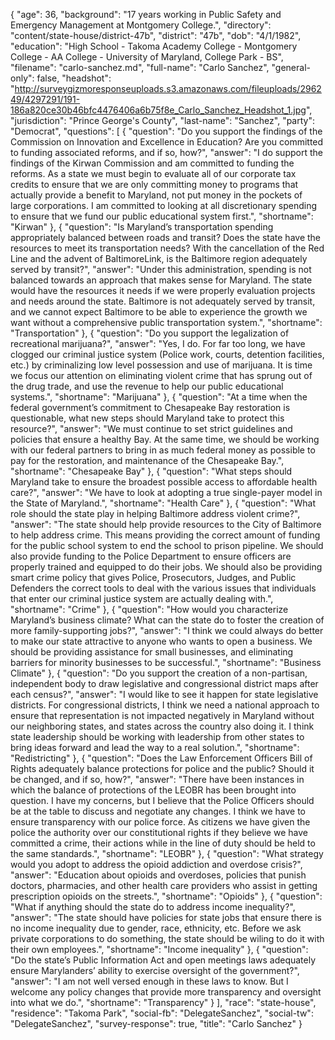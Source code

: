 {
  "age": 36,
  "background": "17 years working in Public Safety and Emergency Management at Montgomery College.",
  "directory": "content/state-house/district-47b",
  "district": "47b",
  "dob": "4/1/1982",
  "education": "High School - Takoma Academy College - Montgomery College - AA College - University of Maryland, College Park - BS",
  "filename": "carlo-sanchez.md",
  "full-name": "Carlo Sanchez",
  "general-only": false,
  "headshot": "http://surveygizmoresponseuploads.s3.amazonaws.com/fileuploads/296249/4297291/191-186a820ce30b46bfc4476406a6b75f8e_Carlo_Sanchez_Headshot_1.jpg",
  "jurisdiction": "Prince George's County",
  "last-name": "Sanchez",
  "party": "Democrat",
  "questions": [
    {
      "question": "Do you support the findings of the Commission on Innovation and Excellence in Education? Are you committed to funding associated reforms, and if so, how?",
      "answer": "I do support the findings of the Kirwan Commission and am committed to funding the reforms. As a state we must begin to evaluate all of our corporate tax credits to ensure that we are only committing  money to programs that actually provide a benefit to Maryland, not put money in the pockets of large corporations. I am committed to looking at all discretionary spending to ensure that we fund our public educational system first.",
      "shortname": "Kirwan"
    },
    {
      "question": "Is Maryland’s transportation spending appropriately balanced between roads and transit? Does the state have the resources to meet its transportation needs? With the cancellation of the Red Line and the advent of BaltimoreLink, is the Baltimore region adequately served by transit?",
      "answer": "Under this administration, spending is not balanced towards an approach that makes sense for Maryland. The state would have the resources it needs if we were properly evaluation projects and needs around the state. Baltimore is not adequately served by transit, and we cannot expect Baltimore to be able to experience the growth we want without a comprehensive public transportation system.",
      "shortname": "Transportation"
    },
    {
      "question": "Do you support the legalization of recreational marijuana?",
      "answer": "Yes, I do. For far too long, we have clogged our criminal justice system (Police work, courts, detention facilities, etc.) by criminalizing low level possession and use of marijuana. It is time we focus our attention on eliminating violent crime that has sprung out of the drug trade, and use the revenue to help our public educational systems.",
      "shortname": "Marijuana"
    },
    {
      "question": "At a time when the federal government’s commitment to Chesapeake Bay restoration is questionable, what new steps should Maryland take to protect this resource?",
      "answer": "We must continue to set strict guidelines and policies that ensure a healthy Bay. At the same time, we should be working with our federal partners to bring in as much federal money as possible to pay for the restoration, and maintenance of the Chesapeake Bay.",
      "shortname": "Chesapeake Bay"
    },
    {
      "question": "What steps should Maryland take to ensure the broadest possible access to affordable health care?",
      "answer": "We have to look at adopting a true single-payer model in the State of Maryland.",
      "shortname": "Health Care"
    },
    {
      "question": "What role should the state play in helping Baltimore address violent crime?",
      "answer": "The state should help provide resources to the City of Baltimore to help address crime. This means providing the correct amount of funding for the public school system to end the school to prison pipeline. We should also provide funding to the Police Department to ensure officers are properly trained and equipped to do their jobs. We should also be providing smart crime policy that gives Police, Prosecutors, Judges, and Public Defenders the correct tools to deal with the various issues that individuals that enter our criminal justice system are actually dealing with.",
      "shortname": "Crime"
    },
    {
      "question": "How would you characterize Maryland’s business climate? What can the state do to foster the creation of more family-supporting jobs?",
      "answer": "I think we could always do better to make our state attractive to anyone who wants to open a business. We should be providing assistance for small businesses, and eliminating barriers for minority businesses to be successful.",
      "shortname": "Business Climate"
    },
    {
      "question": "Do you support the creation of a non-partisan, independent body to draw legislative and congressional district maps after each census?",
      "answer": "I would like to see it happen for state legislative districts. For congressional districts, I think we need a national approach to ensure that representation is not impacted negatively in Maryland without our neighboring states, and states across the country also doing it. I think state leadership should be working with leadership from other states to bring ideas forward and lead the way to a real solution.",
      "shortname": "Redistricting"
    },
    {
      "question": "Does the Law Enforcement Officers Bill of Rights adequately balance protections for police and the public? Should it be changed, and if so, how?",
      "answer": "There have been instances in which the balance of protections of the LEOBR has been brought into question. I have my concerns, but I believe that the Police Officers should be at the table to discuss and negotiate any changes. I think we have to ensure transparency with our police force. As citizens we have given the police the authority over our constitutional rights if they believe we have committed a crime, their actions while in the line of duty should be held to the same standards.",
      "shortname": "LEOBR"
    },
    {
      "question": "What strategy would you adopt to address the opioid addiction and overdose crisis?",
      "answer": "Education about opioids and overdoses, policies that punish doctors, pharmacies, and other health care providers who assist in getting prescription opioids on the streets.",
      "shortname": "Opioids"
    },
    {
      "question": "What if anything should the state do to address income inequality?",
      "answer": "The state should have policies for state jobs that ensure there is no income inequality due to gender, race, ethnicity, etc. Before we ask private corporations to do something, the state should be wiling to do it with their own employees.",
      "shortname": "Income inequality"
    },
    {
      "question": "Do the state’s Public Information Act and open meetings laws adequately ensure Marylanders’ ability to exercise oversight of the government?",
      "answer": "I am not well versed enough in these laws to know. But I welcome any policy changes that provide more transparency and oversight into what we do.",
      "shortname": "Transparency"
    }
  ],
  "race": "state-house",
  "residence": "Takoma Park",
  "social-fb": "DelegateSanchez",
  "social-tw": "DelegateSanchez",
  "survey-response": true,
  "title": "Carlo Sanchez"
}
